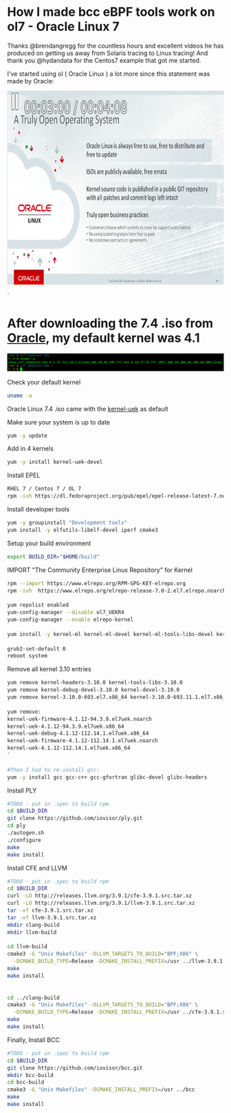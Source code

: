 # How I made bcc eBPF tools work on ol7 - Oracle Linux 7

Thanks @brendangregg for the countless hours and excellent videos he has produced on getting us away from Solaris tracing to Linux tracing!
And thank you @hydandata for the Centos7 example that got me started.

I've started using ol ( Oracle Linux ) a lot more since this statement was made by Oracle:
<p align="center">
  <img src="./bold-statement.png" alt="Bold Statement"
       width="654" height="450">
</p>`

# After downloading the 7.4 .iso from [Oracle], my default kernel was 4.1

<img src="./default-uname.png">

Check your default kernel
```bash
uname -a
```

Oracle Linux 7.4 .iso came with the [kernel-uek] as default

Make sure your system is up to date
```bash
yum -y update
```

Add in 4 kernels
```bash
yum -y install kernel-uek-devel 
```

Install EPEL
```bash
RHEL 7 / Centos 7 / OL 7
rpm -ivh https://dl.fedoraproject.org/pub/epel/epel-release-latest-7.noarch.rpm
```

Install developer tools
```bash
yum -y groupinstall "Development tools"
yum install -y elfutils-libelf-devel iperf cmake3
```

Setup your build environment
```bash
export BUILD_DIR="$HOME/build"
```

IMPORT "The Community Enterprise Linux Repository" for Kernel
```bash
rpm --import https://www.elrepo.org/RPM-GPG-KEY-elrepo.org
rpm -ivh  https://www.elrepo.org/elrepo-release-7.0-2.el7.elrepo.noarch.rpm

yum repolist enabled
yum-config-manager --disable ol7_UEKR4
yum-config-manager --enable elrepo-kernel

yum install -y kernel-ml kernel-ml-devel kernel-ml-tools-libs-devel kernel-ml-tools-libs kernel-ml-tools kernel-ml-headers

grub2-set-default 0
reboot system
```

Remove all kernel 3.10 entries 
```bash
yum remove kernel-headers-3.10.0 kernel-tools-libs-3.10.0
yum remove kernel-debug-devel-3.10.0 kernel-devel-3.10.0
yum remove kernel-3.10.0-693.el7.x86_64 kernel-3.10.0-693.11.1.el7.x86_64

yum remove:
kernel-uek-firmware-4.1.12-94.3.9.el7uek.noarch
kernel-uek-4.1.12-94.3.9.el7uek.x86_64
kernel-uek-debug-4.1.12-112.14.1.el7uek.x86_64
kernel-uek-firmware-4.1.12-112.14.1.el7uek.noarch
kernel-uek-4.1.12-112.14.1.el7uek.x86_64
`

#Then I had to re-install gcc:
yum -y install gcc gcc-c++ gcc-gfortran glibc-devel glibc-headers
```


Install PLY
```bash
#TODO - put in .spec to build rpm
cd $BUILD_DIR
git clone https://github.com/iovisor/ply.git
cd ply
./autogen.sh
./configure
make
make install
```

Install CFE and LLVM
```bash
#TODO - put in .spec to build rpm
cd $BUILD_DIR
curl -LO http://releases.llvm.org/3.9.1/cfe-3.9.1.src.tar.xz
curl -LO http://releases.llvm.org/3.9.1/llvm-3.9.1.src.tar.xz
tar -xf cfe-3.9.1.src.tar.xz
tar -xf llvm-3.9.1.src.tar.xz
mkdir clang-build
mkdir llvm-build

cd llvm-build
cmake3 -G "Unix Makefiles" -DLLVM_TARGETS_TO_BUILD="BPF;X86" \
  -DCMAKE_BUILD_TYPE=Release -DCMAKE_INSTALL_PREFIX=/usr ../llvm-3.9.1.src
make
make install


cd ../clang-build
cmake3 -G "Unix Makefiles" -DLLVM_TARGETS_TO_BUILD="BPF;X86" \
  -DCMAKE_BUILD_TYPE=Release -DCMAKE_INSTALL_PREFIX=/usr ../cfe-3.9.1.src
make
make install
```

Finally, Install BCC
```bash
#TODO - put in .spec to build rpm
cd $BUILD_DIR
git clone https://github.com/iovisor/bcc.git
mkdir bcc-build
cd bcc-build
cmake3 -G "Unix Makefiles" -DCMAKE_INSTALL_PREFIX=/usr ../bcc
make
make install
```

[Oracle]: http://www.oracle.com/technetwork/server-storage/linux/downloads/index.html
[kernel-uek]: http://www.oracle.com/technetwork/server-storage/linux/technologies/uek-overview-2043074.html
